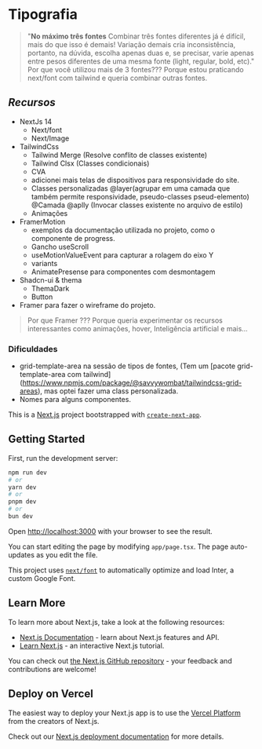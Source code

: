 # Tipografia

>"**No máximo três fontes** Combinar três fontes diferentes já é difícil, mais do que isso é demais! Variação demais cria inconsistência, portanto, na dúvida, escolha apenas duas e, se precisar, varie apenas entre pesos diferentes de uma mesma fonte (light, regular, bold, etc)."
Por que você utilizou mais de 3 fontes??? Porque estou praticando next/font com tailwind e queria combinar outras fontes.
>
## *Recursos*
 - NextJs 14
	 - Next/font
	 - Next/Image
 - TailwindCss
	 -  Tailwind Merge (Resolve conflito de classes existente)
	 - Tailwind Clsx (Classes condicionais)
	 - CVA 
	- adicionei mais telas de dispositivos para responsividade do site.
	- Classes personalizadas @layer(agrupar em uma camada que também permite responsividade, pseudo-classes pseud-elemento) @Camada @aplly (Invocar classes existente no arquivo de estilo)
	- Animações
 - FramerMotion 
   -  exemplos da documentação utilizada no projeto, como o componente de progress.
   - Gancho useScroll
   - useMotionValueEvent para capturar a rolagem do eixo Y
   - variants
   - AnimatePresense para componentes com desmontagem
 - Shadcn-ui & thema
	 - ThemaDark
	 - Button 
 - Framer para fazer o wireframe do projeto.
> 
> Por que Framer ??? Porque queria experimentar os recursos interessantes como animações, hover, Inteligência artificial e mais...

### Dificuldades
 - grid-template-area na sessão de tipos de fontes, (Tem um [pacote grid-template-area com tailwind] (https://www.npmjs.com/package/@savvywombat/tailwindcss-grid-areas), mas optei fazer uma class personalizada.
 - Nomes para alguns componentes.

This is a [Next.js](https://nextjs.org/) project bootstrapped with [`create-next-app`](https://github.com/vercel/next.js/tree/canary/packages/create-next-app).

## Getting Started

First, run the development server:

```bash
npm run dev
# or
yarn dev
# or
pnpm dev
# or
bun dev
```

Open [http://localhost:3000](http://localhost:3000) with your browser to see the result.

You can start editing the page by modifying `app/page.tsx`. The page auto-updates as you edit the file.

This project uses [`next/font`](https://nextjs.org/docs/basic-features/font-optimization) to automatically optimize and load Inter, a custom Google Font.

## Learn More

To learn more about Next.js, take a look at the following resources:

- [Next.js Documentation](https://nextjs.org/docs) - learn about Next.js features and API.
- [Learn Next.js](https://nextjs.org/learn) - an interactive Next.js tutorial.

You can check out [the Next.js GitHub repository](https://github.com/vercel/next.js/) - your feedback and contributions are welcome!

## Deploy on Vercel

The easiest way to deploy your Next.js app is to use the [Vercel Platform](https://vercel.com/new?utm_medium=default-template&filter=next.js&utm_source=create-next-app&utm_campaign=create-next-app-readme) from the creators of Next.js.

Check out our [Next.js deployment documentation](https://nextjs.org/docs/deployment) for more details.
